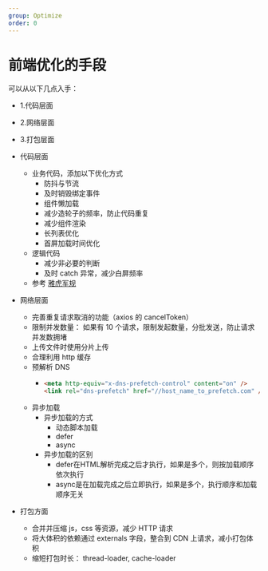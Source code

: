 ```yaml
---
group: Optimize
order: 0
---
```


# 前端优化的手段

可以从以下几点入手：

- 1.代码层面
- 2.网络层面
- 3.打包层面

- 代码层面

  - 业务代码，添加以下优化方式
    - 防抖与节流
    - 及时销毁绑定事件
    - 组件懒加载
    - 减少造轮子的频率，防止代码重复
    - 减少组件渲染
    - 长列表优化
    - 首屏加载时间优化
  - 逻辑代码
    - 减少非必要的判断
    - 及时 catch 异常，减少白屏频率
  - 参考 [雅虎军规](https://developer.yahoo.com/performance/rules.html?guccounter=1)
- 网络层面

  - 完善重复请求取消的功能（axios 的 cancelToken）
  - 限制并发数量： 如果有 10 个请求，限制发起数量，分批发送，防止请求并发数拥堵
  - 上传文件时使用分片上传
  - 合理利用 http 缓存
  - 预解析 DNS
    - ```html
      <meta http-equiv="x-dns-prefetch-control" content="on" />
      <link rel="dns-prefetch" href="//host_name_to_prefetch.com" />
      ```
  - 异步加载
    - 异步加载的方式
      - 动态脚本加载
      - defer
      - async
    - 异步加载的区别
      - defer在HTML解析完成之后才执行，如果是多个，则按加载顺序依次执行
      - async是在加载完成之后立即执行，如果是多个，执行顺序和加载顺序无关
- 打包方面
  - 合并并压缩 js，css 等资源，减少 HTTP 请求
  - 将大体积的依赖通过 externals 字段，整合到 CDN 上请求，减小打包体积
  - 缩短打包时长： thread-loader, cache-loader